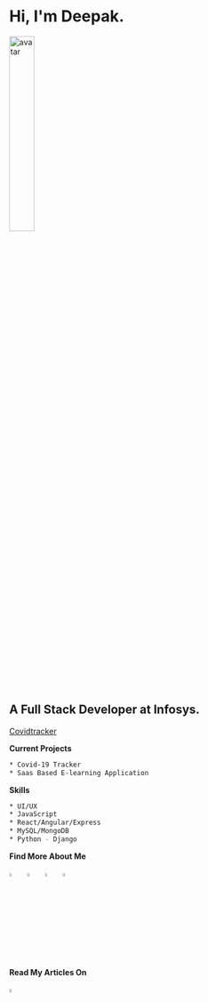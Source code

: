 

<!--
**deepakchauhan22/deepakchauhan22** is a ✨ _special_ ✨ repository because its `README.md` (this file) appears on your GitHub profile.

Here are some ideas to get you started:

- 🔭 I’m currently working on ...
- 🌱 I’m currently learning ...
- 👯 I’m looking to collaborate on ...
- 🤔 I’m looking for help with ...
- 💬 Ask me about ...
- 📫 How to reach me: ...
- 😄 Pronouns: ...
- ⚡ Fun fact: ...
-->
# Hi, I'm Deepak. 

<img src="https://deepakchauhan22.github.io/deepakchauhan22/img/githubport.svg" width = "30%" alt="avatar"/>

## A Full Stack Developer at Infosys.
[Covidtracker](https://www.covidtrak.in/) &nbsp;

   **Current Projects**
```bash
* Covid-19 Tracker 
* Saas Based E-learning Application
```
 **Skills**
   ```bash
* UI/UX
* JavaScript
* React/Angular/Express
* MySQL/MongoDB
* Python - Django
```

   **Find More About Me**
   
  [
 <img src="https://deepakchauhan22.github.io/deepakchauhan22/img/linkedin.svg" width = "4%" alt="avatar"/>](https://www.linkedin.com/in/deepakchauhan22/) &nbsp; [<img src="https://deepakchauhan22.github.io/deepakchauhan22/img/facebook.svg" width = "4%" alt="avatar"/>](https://www.facebook.com/Glassofchampagn) &nbsp; [<img src="https://deepakchauhan22.github.io/deepakchauhan22/img/ig.svg" width = "4%" alt="avatar"/>](https://www.instagram.com/glassofchampagn/) &nbsp; [<img src="https://deepakchauhan22.github.io/deepakchauhan22/img/twitter.svg" width = "4%" alt="avatar"/>](https://twitter.com/ideepakthakur) &nbsp;
 
 
   **Read My Articles On**
   
   [<img src="https://deepakchauhan22.github.io/deepakchauhan22/img/medium.svg" width = "4%" alt="avatar"/>](https://medium.com/@dee22) &nbsp;
